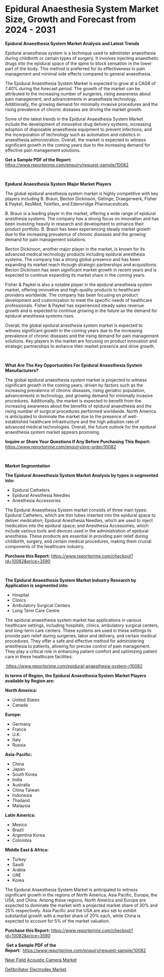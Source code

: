 <p><h1>Epidural Anaesthesia System Market Size, Growth and Forecast from 2024 - 2031</h1></p><p><strong>Epidural Anaesthesia System Market Analysis and Latest Trends</strong></p>
<p><p>Epidural anaesthesia system is a technique used to administer anaesthesia during childbirth or certain types of surgery. It involves injecting anaesthetic drugs into the epidural space of the spine to block sensation in the lower part of the body. This method is preferred for its effectiveness in pain management and minimal side effects compared to general anaesthesia.</p><p>The Epidural Anaesthesia System Market is expected to grow at a CAGR of 7.40% during the forecast period. The growth of the market can be attributed to the increasing number of surgeries, rising awareness about pain management, and advancements in anaesthesia technology. Additionally, the growing demand for minimally invasive procedures and the rising prevalence of chronic diseases are driving the market growth.</p><p>Some of the latest trends in the Epidural Anaesthesia System Market include the development of innovative drug delivery systems, increasing adoption of disposable anaesthesia equipment to prevent infections, and the incorporation of technology such as automation and robotics in anaesthesia administration. Overall, the market is expected to witness significant growth in the coming years due to the increasing demand for effective pain management solutions.</p></p>
<p><strong>Get a Sample PDF of the Report:&nbsp;</strong> <a href="https://www.reportprime.com/enquiry/request-sample/10082">https://www.reportprime.com/enquiry/request-sample/10082</a></p>
<p>&nbsp;</p>
<p><strong>Epidural Anaesthesia System Major Market Players</strong></p>
<p><p>The global epidural anesthesia system market is highly competitive with key players including B. Braun, Becton Dickinson, Getinge, Draegerwerk, Fisher & Paykel, ResMed, Teleflex, and Edenvridge Pharmaceuticals. </p><p>B. Braun is a leading player in the market, offering a wide range of epidural anesthesia systems. The company has a strong focus on innovation and has been investing heavily in research and development to enhance their product portfolio. B. Braun has been experiencing steady market growth due to the increasing prevalence of chronic diseases and the growing demand for pain management solutions.</p><p>Becton Dickinson, another major player in the market, is known for its advanced medical technology products including epidural anesthesia systems. The company has a strong global presence and has been expanding its market reach through strategic partnerships and acquisitions. Becton Dickinson has seen significant market growth in recent years and is expected to continue expanding its market share in the coming years.</p><p>Fisher & Paykel is also a notable player in the epidural anesthesia system market, offering innovative and high-quality products to healthcare providers worldwide. The company has been focusing on product development and customization to meet the specific needs of healthcare professionals. Fisher & Paykel has experienced steady sales revenue growth and is expected to continue growing in the future as the demand for epidural anesthesia systems rises.</p><p>Overall, the global epidural anesthesia system market is expected to witness significant growth in the coming years due to the increasing prevalence of chronic diseases and the rising demand for pain management solutions. Key players in the market are focusing on product innovation and strategic partnerships to enhance their market presence and drive growth.</p></p>
<p>&nbsp;</p>
<p><strong>What Are The Key Opportunities For Epidural Anaesthesia System Manufacturers?</strong></p>
<p><p>The global epidural anaesthesia system market is projected to witness significant growth in the coming years, driven by factors such as the increasing prevalence of chronic diseases, rising geriatric population, advancements in technology, and growing demand for minimally invasive procedures. Additionally, the market is expected to benefit from the increasing awareness about the benefits of epidural anaesthesia and the rising number of surgical procedures performed worldwide. North America is anticipated to dominate the market due to the presence of well-established healthcare infrastructure and the high adoption rate of advanced medical technologies. Overall, the future outlook for the epidural anaesthesia system market appears promising.</p></p>
<p><strong>Inquire or Share Your Questions If Any Before Purchasing This Report:</strong> <a href="https://www.reportprime.com/enquiry/pre-order/10082">https://www.reportprime.com/enquiry/pre-order/10082</a></p>
<p>&nbsp;</p>
<p><strong>Market Segmentation</strong></p>
<p><strong>The Epidural Anaesthesia System Market Analysis by types is segmented into:</strong></p>
<p><ul><li>Epidural Catheters</li><li>Epidural Anesthesia Needles</li><li>Anesthesia Accessories</li></ul></p>
<p><p>The Epidural Anaesthesia System market consists of three main types: Epidural Catheters, which are thin tubes inserted into the epidural space to deliver medication; Epidural Anesthesia Needles, which are used to inject medication into the epidural space; and Anesthesia Accessories, which include various tools and devices used in the administration of epidural anesthesia. These products are essential in providing pain relief during childbirth, surgery, and certain medical procedures, making them crucial components of the healthcare industry.</p></p>
<p><strong>Purchase this Report:&nbsp;</strong><a href="https://www.reportprime.com/checkout?id=10082&price=3590">https://www.reportprime.com/checkout?id=10082&price=3590</a></p>
<p>&nbsp;</p>
<p><strong>The Epidural Anaesthesia System Market Industry Research by Application is segmented into:</strong></p>
<p><ul><li>Hospital</li><li>Clinics</li><li>Ambulatory Surgical Centers</li><li>Long Term Care Centre</li></ul></p>
<p><p>The epidural anaesthesia system market has applications in various healthcare settings, including hospitals, clinics, ambulatory surgical centers, and long-term care centers. These systems are used in these settings to provide pain relief during surgeries, labor and delivery, and certain medical procedures. They offer a safe and effective method for administering anesthesia to patients, allowing for precise control of pain management. They play a critical role in enhancing patient comfort and optimizing patient care in these healthcare facilities.</p></p>
<p><a href="https://www.reportprime.com/epidural-anaesthesia-system-r10082">&nbsp;https://www.reportprime.com/epidural-anaesthesia-system-r10082</a></p>
<p><strong>In terms of Region, the Epidural Anaesthesia System Market Players available by Region are:</strong></p>
<p>
    <p> <strong> North America: </strong>
        <ul>
            <li>United States</li>
            <li>Canada</li>
        </ul>
        </p> 
    <p> <strong> Europe: </strong>
        <ul>
            <li>Germany</li>
            <li>France</li>
            <li>U.K.</li>
            <li>Italy</li>
            <li>Russia</li>
        </ul>
        </p> 
    <p> <strong> Asia-Pacific: </strong>
        <ul>
            <li>China</li>
            <li>Japan</li>
            <li>South Korea</li>
            <li>India</li>
            <li>Australia</li>
            <li>China Taiwan</li>
            <li>Indonesia</li>
            <li>Thailand</li>
            <li>Malaysia</li>
        </ul>
        </p> 
    <p> <strong> Latin America: </strong>
        <ul>
            <li>Mexico</li>
            <li>Brazil</li>
            <li>Argentina Korea</li>
            <li>Colombia</li>
        </ul>
        </p> 
    <p> <strong> Middle East & Africa: </strong>
        <ul>
            <li>Turkey</li>
            <li>Saudi</li>
            <li>Arabia</li>
            <li>UAE</li>
            <li>Korea</li>
        </ul>
    </p>
    </p>
<p><p>The Epidural Anaesthesia System Market is anticipated to witness significant growth in the regions of North America, Asia Pacific, Europe, the USA, and China. Among these regions, North America and Europe are expected to dominate the market with a projected market share of 30% and 25% respectively. Asia Pacific and the USA are also set to exhibit substantial growth with a market share of 20% each, while China is expected to account for 5% of the market valuation.</p></p>
<p><strong>Purchase this Report: </strong><a href="https://www.reportprime.com/checkout?id=10082&price=3590">https://www.reportprime.com/checkout?id=10082&price=3590</a></p>
<p>&nbsp;<strong>Get a Sample PDF of the Report:&nbsp;&nbsp;</strong><a href="https://www.reportprime.com/enquiry/request-sample/10082">https://www.reportprime.com/enquiry/request-sample/10082</a></p>
<p><strong></strong></p>
<p><p><a href="https://meowing-canidae-761.notion.site/Near-Field-Acoustic-Camera-Market-Outlook-Industry-Overview-and-Forecast-2024-to-2031-232e2e717f6740ec8d28774e3c3176fe">Near Field Acoustic Camera Market</a></p><p><a href="https://github.com/RoccoManning/Market-Research-Report-List-4/blob/main/defibrillator-electrodes-market.md">Defibrillator Electrodes Market</a></p></p>